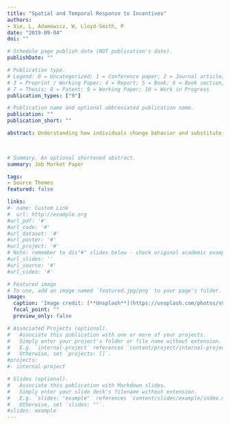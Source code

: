 ```yaml
---
title: "Spatial and Temporal Response to Incentives" 
authors:
- Xie, L, Adamowicz, W, Lloyd-Smith, P
date: "2019-09-04"
doi: ""

# Schedule page publish date (NOT publication's date).
publishDate: ""

# Publication type.
# Legend: 0 = Uncategorized; 1 = Conference paper; 2 = Journal article;
# 3 = Preprint / Working Paper; 4 = Report; 5 = Book; 6 = Book section;
# 7 = Thesis; 8 = Patent; 9 = Working Paper; 10 = Work in Progress
publication_types: ["9"]

# Publication name and optional abbreviated publication name.
publication: ""
publication_short: ""

abstract: Understanding how individuals change behavior and substitute activities spatially and temporally in response to changes in environmental conditions and incentives is important for predicting demand and evaluating welfare impacts. We develop a flexible recreation demand model that combines spatial and temporal choices at intensive and extensive margins to assess individuals’ behavioral responses to incentives. The model is estimated using data on recreational hunting trips in Alberta, Canada to examine how recreational hunters respond to the presence of a wildlife disease and incentives for engaging hunters in wildlife disease management. We find that individuals do not avoid hunting in disease-infected areas. When being offered an extended hunting season for disease management, individuals substitute trips spatially and temporally. The extended hunting season can be used as a non-monetary incentive because it generates additional hunting trips and welfare benefits.
 


# Summary. An optional shortened abstract.
summary: Job Market Paper

tags:
- Source Themes
featured: false

links:
#- name: Custom Link
#  url: http://example.org
#url_pdf: '#'
#url_code: '#'
#url_dataset: '#'
#url_poster: '#'
#url_project: '#'
# Note: remember to dis"#" slides below - check original academic example.
#url_slides: ''
#url_source: '#'
#url_video: '#'

# Featured image
# To use, add an image named `featured.jpg/png` to your page's folder. 
image:
  caption: 'Image credit: [**Unsplash**](https://unsplash.com/photos/s9CC2SKySJM)'
  focal_point: ""
  preview_only: false

# Associated Projects (optional).
#   Associate this publication with one or more of your projects.
#   Simply enter your project's folder or file name without extension.
#   E.g. `internal-project` references `content/project/internal-project/index.md`.
#   Otherwise, set `projects: []`.
#projects:
#- internal-project

# Slides (optional).
#   Associate this publication with Markdown slides.
#   Simply enter your slide deck's filename without extension.
#   E.g. `slides: "example"` references `content/slides/example/index.md`.
#   Otherwise, set `slides: ""`.
#slides: example
---
```


